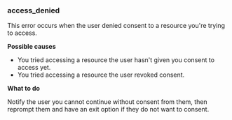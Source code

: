 ### access_denied

This error occurs when the user denied consent to a resource you're trying to access.     

**Possible causes**

* You tried accessing a resource the user hasn't given you consent to access yet.
* You tried accessing a resource the user revoked consent.

**What to do**

Notify the user you cannot continue without consent from them, then reprompt them and have an exit option if they do not want to consent.   
